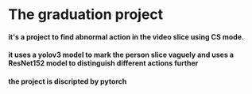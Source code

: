 # The graduation project
#### it's a project to find abnormal action in the video slice using CS mode.
#### it uses a yolov3 model to mark the person slice vaguely and uses a ResNet152 model to distinguish different actions further
#### the project is discripted by pytorch
